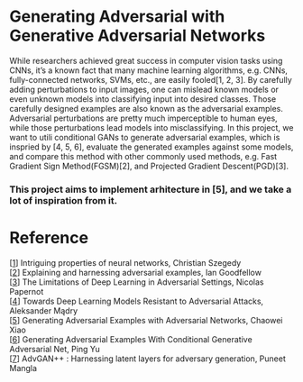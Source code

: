 # Generating Adversarial with Generative Adversarial Networks
While researchers achieved great success in computer vision tasks using CNNs, it’s a known fact that many machine learning algorithms, e.g. CNNs, fully-connected networks, SVMs, etc., are easily fooled[1, 2, 3]. By carefully adding perturbations to input images, one can mislead known models or even unknown models into classifying input into desired classes. Those carefully designed examples are also known as the adversarial examples. Adversarial perturbations are pretty much imperceptible to human eyes, while those perturbations lead models into misclassifying. In this project, we want to utili conditional GANs to generate adversarial examples, which is inspried by [4, 5, 6], evaluate the generated examples against some models, and compare this method with other commonly used methods, e.g. Fast Gradient Sign Method(FGSM)[2], and Projected Gradient Descent(PGD)[3].  
### This project aims to implement arhitecture in [5], and we take a lot of inspiration from it.
# Reference
\[[1](https://arxiv.org/abs/1312.6199)] Intriguing properties of neural networks, Christian Szegedy  
\[[2](https://arxiv.org/abs/1412.6572)] Explaining and harnessing adversarial examples, Ian Goodfellow  
\[[3](https://arxiv.org/abs/1511.07528)] The Limitations of Deep Learning in Adversarial Settings, Nicolas Papernot  
\[[4](https://arxiv.org/abs/1706.06083)] Towards Deep Learning Models Resistant to Adversarial Attacks, Aleksander Mądry  
\[[5](https://arxiv.org/abs/1801.02610)] Generating Adversarial Examples with Adversarial Networks, Chaowei Xiao  
\[[6](https://arxiv.org/abs/1903.07282)] Generating Adversarial Examples With Conditional Generative Adversarial Net, Ping Yu  
\[[7](https://arxiv.org/abs/1908.00706)] AdvGAN++ : Harnessing latent layers for adversary generation, Puneet Mangla  
